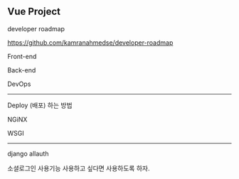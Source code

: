 ## Vue Project

developer roadmap

https://github.com/kamranahmedse/developer-roadmap

Front-end

Back-end

DevOps



___

Deploy (배포) 하는 방법



NGiNX

WSGI



___

django allauth

소셜로그인 사용기능 사용하고 싶다면 사용하도록 하자.